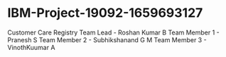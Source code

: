 # IBM-Project-19092-1659693127
Customer Care Registry
Team Lead     - Roshan Kumar B
Team Member 1 - Pranesh S
Team Member 2 - Subhikshanand G M
Team Member 3 - VinothKuumar A
